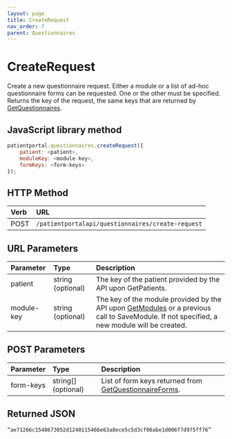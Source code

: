 ```yaml
---
layout: page
title: CreateRequest
nav_order: 7
parent: Questionnaires
---
```


# CreateRequest

Create a new questionnaire request. Either a module or a list of ad-hoc questionnaire forms can be requested. One or the other must be specified. Returns the key of the request, the same keys that are returned by [GetQuestionnaires](#_GetQuestionnaires).

## JavaScript library method

```javascript
patientportal.questionnaires.createRequest({
    patient: <patient>,
    moduleKey: <module-key>,
    formKeys: <form-keys>
});
```

## HTTP Method

| Verb | URL                                               |
|:-----|:--------------------------------------------------|
| POST | `/patientportalapi/questionnaires/create-request` |

## URL Parameters

| Parameter | Type   | Description                                                 |
|:----------|:-------|:------------------------------------------------------------|
| patient | string (optional) | The key of the patient provided by the API upon GetPatients. |
| module-key | string (optional) | The key of the module provided by the API upon [GetModules](#_GetModules) or a previous call to SaveModule. If not specified, a new module will be created. |

## POST Parameters

| Parameter | Type   | Description                                                 |
|:----------|:-------|:------------------------------------------------------------|
| form-keys | string[] (optional) | List of form keys returned from [GetQuestionnaireForms](#_GetQuestionnaireForms). |

## Returned JSON

```
“ae71266c1548673052d1240115466e63a8ece5c5d3cf06abe1d006f7d975ff76”
```
